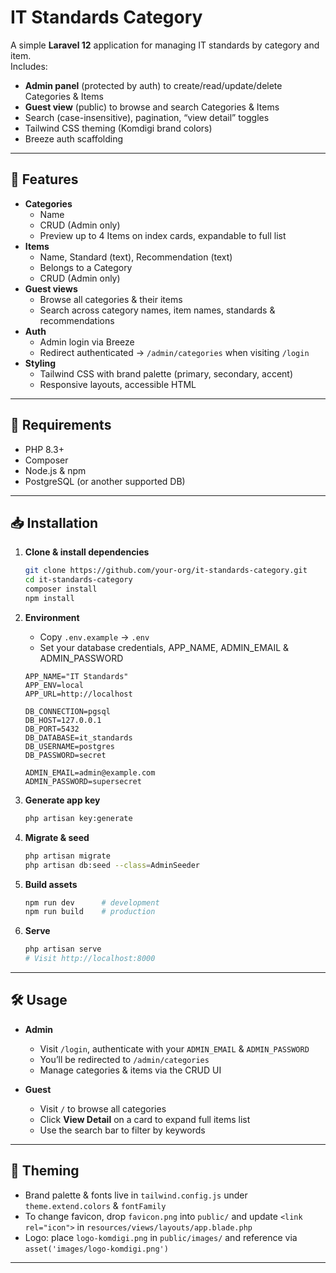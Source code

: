 # IT Standards Category

A simple **Laravel 12** application for managing IT standards by category and item.  
Includes:

- **Admin panel** (protected by auth) to create/read/update/delete Categories & Items  
- **Guest view** (public) to browse and search Categories & Items  
- Search (case-insensitive), pagination, “view detail” toggles  
- Tailwind CSS theming (Komdigi brand colors)  
- Breeze auth scaffolding  

---

## 🚀 Features

- **Categories**  
  - Name  
  - CRUD (Admin only)  
  - Preview up to 4 Items on index cards, expandable to full list  
- **Items**  
  - Name, Standard (text), Recommendation (text)  
  - Belongs to a Category  
  - CRUD (Admin only)  
- **Guest views**  
  - Browse all categories & their items  
  - Search across category names, item names, standards & recommendations  
- **Auth**  
  - Admin login via Breeze  
  - Redirect authenticated → `/admin/categories` when visiting `/login`  
- **Styling**  
  - Tailwind CSS with brand palette (primary, secondary, accent)  
  - Responsive layouts, accessible HTML  

---

## 🔧 Requirements

- PHP 8.3+  
- Composer  
- Node.js & npm  
- PostgreSQL (or another supported DB)  

---

## 📥 Installation

1. **Clone & install dependencies**  
   ```bash
   git clone https://github.com/your-org/it-standards-category.git
   cd it-standards-category
   composer install
   npm install
   ```

2. **Environment**  
   - Copy `.env.example` → `.env`  
   - Set your database credentials, APP_NAME, ADMIN_EMAIL & ADMIN_PASSWORD  
   ```dotenv
   APP_NAME="IT Standards"
   APP_ENV=local
   APP_URL=http://localhost

   DB_CONNECTION=pgsql
   DB_HOST=127.0.0.1
   DB_PORT=5432
   DB_DATABASE=it_standards
   DB_USERNAME=postgres
   DB_PASSWORD=secret

   ADMIN_EMAIL=admin@example.com
   ADMIN_PASSWORD=supersecret
   ```

3. **Generate app key**  
   ```bash
   php artisan key:generate
   ```

4. **Migrate & seed**  
   ```bash
   php artisan migrate
   php artisan db:seed --class=AdminSeeder
   ```

5. **Build assets**  
   ```bash
   npm run dev      # development
   npm run build    # production
   ```

6. **Serve**  
   ```bash
   php artisan serve
   # Visit http://localhost:8000
   ```

---

## 🛠️ Usage

- **Admin**  
  - Visit `/login`, authenticate with your `ADMIN_EMAIL` & `ADMIN_PASSWORD`  
  - You’ll be redirected to `/admin/categories`  
  - Manage categories & items via the CRUD UI  

- **Guest**  
  - Visit `/` to browse all categories  
  - Click **View Detail** on a card to expand full items list  
  - Use the search bar to filter by keywords  

---

## 🎨 Theming

- Brand palette & fonts live in `tailwind.config.js` under `theme.extend.colors` & `fontFamily`  
- To change favicon, drop `favicon.png` into `public/` and update `<link rel="icon">` in `resources/views/layouts/app.blade.php`  
- Logo: place `logo-komdigi.png` in `public/images/` and reference via `asset('images/logo-komdigi.png')`  

---
